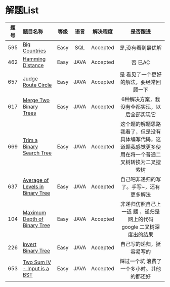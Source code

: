 # 解题List


| 题号 | 题目名称       | 等级 | 语言  |解决程度|是否跟进|
|:-------:|:--------------|:------:|:---------:|:---------:|:---------:|
|595|[Big Countries](https://github.com/Qoiuy/ACLeecode/tree/master/src/_595_Big_Countries)|Easy|SQL|	Accepted|是,没有看到最优解|
|462|[Hamming Distance](https://github.com/Qoiuy/ACLeecode/tree/master/src/_462_Hamming_Distance)|Easy|JAVA|	Accepted|否 已AC|
|657|[Judge Route Circle ](https://github.com/Qoiuy/ACLeecode/tree/master/src/_657_Judge_Route_Circle)|Easy|JAVA|	Accepted|是 看见了一个更好的解法，要经常回顾一下|
|617|[Merge Two Binary Trees ](https://github.com/Qoiuy/ACLeecode/tree/master/src/_617_Merge_Two_Binary_Trees)|Easy|JAVA|	Accepted|6种解决方案，我没有全都实现，以后全部实现它|
|669|[Trim a Binary Search Tree ](https://github.com/Qoiuy/ACLeecode/tree/master/src/_669_Trim_a_Binary_Search_Tree)|Easy|JAVA|	Accepted|这个题的解题思路我看了，但是没有具体编写代码，这道题我感觉更多使用在将一个普通二叉树转换为二叉搜索树|
|637|[Average of Levels in Binary Tree ](https://github.com/Qoiuy/ACLeecode/tree/master/src/_637_Average_of_Levels_in_Binary_Tree)|Easy|JAVA|	Accepted|自己吧非递归的写了。手写~，还有更多解法|
|104|[Maximum Depth of Binary Tree ](https://github.com/Qoiuy/ACLeecode/tree/master/src/_104_Maximum_Depth_of_Binary_Tree)|Easy|JAVA|	Accepted|非递归仿照自己上一道 题  ，递归是网上的代码 google 二叉树深度出的结果|
|226|[Invert Binary Tree ](https://github.com/Qoiuy/ACLeecode/tree/master/src/_226_Invert_Binary_Tree)|Easy|JAVA|	Accepted|自己写的递归，挺容易写的|
|653|[Two Sum IV - Input is a BST ](https://github.com/Qoiuy/ACLeecode/tree/master/src/_653_Two_Sum_IV_-_Input_is_a_BST)|Easy|JAVA|	Accepted|踩过一个坑 浪费了一个多小时。其他的都还好|
